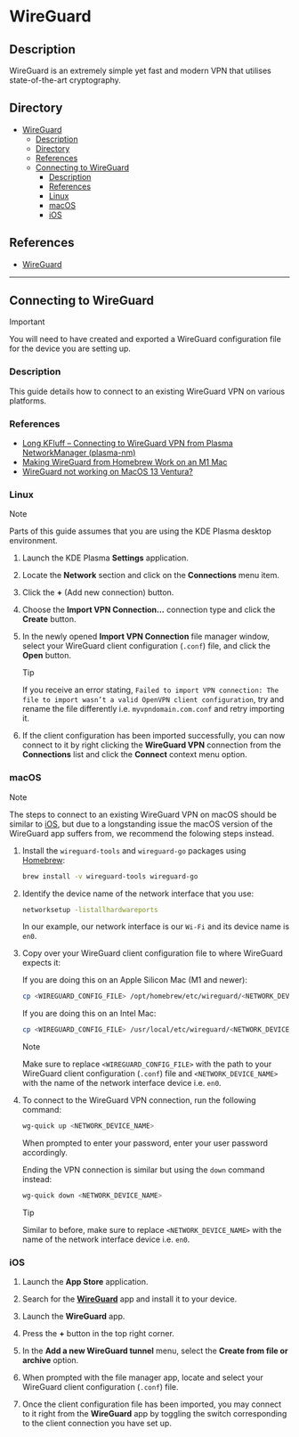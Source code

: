 # WireGuard

## Description

WireGuard is an extremely simple yet fast and modern VPN that utilises state-of-the-art cryptography.

## Directory

- [WireGuard](#wireguard)
  - [Description](#description)
  - [Directory](#directory)
  - [References](#references)
  - [Connecting to WireGuard](#connecting-to-wireguard)
    - [Description](#description-1)
    - [References](#references-1)
    - [Linux](#linux)
    - [macOS](#macos)
    - [iOS](#ios)

## References

- [WireGuard](https://www.wireguard.com)

---

## Connecting to WireGuard

> [!IMPORTANT]  
> You will need to have created and exported a WireGuard configuration file for the device you are setting up.

### Description

This guide details how to connect to an existing WireGuard VPN on various platforms.

### References

- [Long KFluff – Connecting to WireGuard VPN from Plasma NetworkManager (plasma-nm)](https://rabbitictranslator.com/wireguard-plasmanm/#plasma-gui)
- [Making WireGuard from Homebrew Work on an M1 Mac](https://blog.scottlowe.org/2021/06/22/making-wireguard-from-homebrew-work-on-an-m1-mac)
- [WireGuard not working on MacOS 13 Ventura?](https://redlib.pussthecat.org/r/WireGuard/comments/10a55y8/wireguard_not_working_on_macos_13_ventura)

### Linux

> [!NOTE]  
> Parts of this guide assumes that you are using the KDE Plasma desktop environment.

1. Launch the KDE Plasma **Settings** application.

2. Locate the **Network** section and click on the **Connections** menu item.

3. Click the **+** (Add new connection) button.

4. Choose the **Import VPN Connection...** connection type and click the **Create** button.

5. In the newly opened **Import VPN Connection** file manager window, select your WireGuard client configuration (`.conf`) file, and click the **Open** button.

    >[!TIP]  
    > If you receive an error stating, `Failed to import VPN connection: The file to import wasn’t a valid OpenVPN client configuration`, try and rename the file differently i.e. `myvpndomain.com.conf` and retry importing it.

6. If the client configuration has been imported successfully, you can now connect to it by right clicking the **WireGuard VPN** connection from the **Connections** list and click the **Connect** context menu option.

### macOS

> [!NOTE]  
> The steps to connect to an existing WireGuard VPN on macOS should be similar to [iOS](#ios), but due to a longstanding issue the macOS version of the WireGuard app suffers from, we recommend the folowing steps instead.

1. Install the `wireguard-tools` and `wireguard-go` packages using [Homebrew](https://brew.sh):

    ```sh
    brew install -v wireguard-tools wireguard-go
    ```

2. Identify the device name of the network interface that you use:

    ```sh
    networksetup -listallhardwareports
    ```

    In our example, our network interface is our `Wi-Fi` and its device name is `en0`.

3. Copy over your WireGuard client configuration file to where WireGuard expects it:

    If you are doing this on an Apple Silicon Mac (M1 and newer):

    ```sh
    cp <WIREGUARD_CONFIG_FILE> /opt/homebrew/etc/wireguard/<NETWORK_DEVICE_NAME>.conf
    ```

    If you are doing this on an Intel Mac:

    ```sh
    cp <WIREGUARD_CONFIG_FILE> /usr/local/etc/wireguard/<NETWORK_DEVICE_NAME>.conf
    ```

    >[!NOTE]  
    > Make sure to replace `<WIREGUARD_CONFIG_FILE>` with the path to your WireGuard client configuration (`.conf`) file and `<NETWORK_DEVICE_NAME>` with the name of the network interface device i.e. `en0`.

4. To connect to the WireGuard VPN connection, run the following command:

    ```sh
    wg-quick up <NETWORK_DEVICE_NAME>
    ```

    When prompted to enter your password, enter your user password accordingly.

    Ending the VPN connection is similar but using the `down` command instead:

    ```sh
    wg-quick down <NETWORK_DEVICE_NAME>
    ```

    >[!TIP]  
    > Similar to before, make sure to replace `<NETWORK_DEVICE_NAME>` with the name of the network interface device i.e. `en0`.

### iOS

1. Launch the **App Store** application.

2. Search for the [**WireGuard**](https://apps.apple.com/us/app/wireguard/id1441195209) app and install it to your device.

3. Launch the **WireGuard** app.

4. Press the **+** button in the top right corner.

5. In the **Add a new WireGuard tunnel** menu, select the **Create from file or archive** option.

6. When prompted with the file manager app, locate and select your WireGuard client configuration (`.conf`) file.

7. Once the client configuration file has been imported, you may connect to it right from the **WireGuard** app by toggling the switch corresponding to the client connection you have set up.
